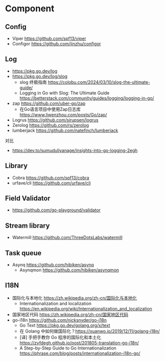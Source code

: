 # Component

## Config
- Viper https://github.com/spf13/viper
- Configor https://github.com/jinzhu/configor


## Log
- https://pkg.go.dev/log
- https://pkg.go.dev/log/slog
  - slog 终极指南 https://colobu.com/2024/03/10/slog-the-ultimate-guide/
  - Logging in Go with Slog: The Ultimate Guide https://betterstack.com/community/guides/logging/logging-in-go/
- zap https://github.com/uber-go/zap
  - 在Go语言项目中使用Zap日志库 https://www.liwenzhou.com/posts/Go/zap/
- Logrus https://github.com/sirupsen/logrus
- Zerolog https://github.com/rs/zerolog
- lumberjack https://github.com/natefinch/lumberjack

对比
- https://dev.to/sumuduliyanage/insights-into-go-logging-2egh


## Library
- Cobra https://github.com/spf13/cobra
- urfave/cli https://github.com/urfave/cli


## Field Validator
- https://github.com/go-playground/validator


## Stream library
- Watermill https://github.com/ThreeDotsLabs/watermill


## Task queue
- Asynq https://github.com/hibiken/asynq
  - Asynqmon https://github.com/hibiken/asynqmon


## I18N
- 国际化与本地化 https://zh.wikipedia.org/zh-cn/国际化与本地化
  - Internationalization and localization https://en.wikipedia.org/wiki/Internationalization_and_localization
- 国家地区代码 https://zh.wikipedia.org/zh-cn/国家地区代码
- go-i18n https://github.com/nicksnyder/go-i18n
  - Go Text https://pkg.go.dev/golang.org/x/text
  - 在 Golang 中如何做国际化？https://xuanwo.io/2019/12/11/golang-i18n/
  - [译] 手把手教你 Go 程序的国际化和本土化 https://zyfdegh.github.io/post/201805-translation-go-i18n/
  - A Step-by-Step Guide to Go Internationalization https://phrase.com/blog/posts/internationalization-i18n-go/
